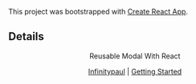 This project was bootstrapped with [Create React App](https://github.com/facebook/create-react-app).

## Details

<p align="center">Reusable Modal With React</p>
<p align="center"><a href="https://twitter.com/infinitypaul">Infinitypaul</a> | <a href="">Getting Started</a></p>
